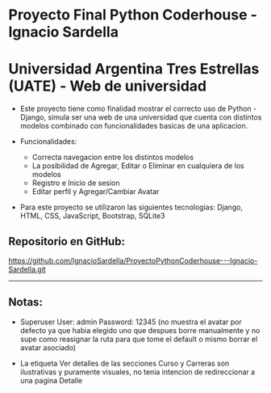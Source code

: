 # Proyecto Final Python Coderhouse - Ignacio Sardella
# Universidad Argentina Tres Estrellas (UATE) - Web de universidad


* Este proyecto tiene como finalidad mostrar el correcto uso de Python - Django, simula ser una web de una universidad que cuenta con distintos modelos combinado con funcionalidades basicas de una aplicacion.

* Funcionalidades: 
    - Correcta navegacion entre los distintos modelos
    - La posibilidad de Agregar, Editar o Eliminar en cualquiera de los modelos
    - Registro e Inicio de sesion
    - Editar perfil y Agregar/Cambiar Avatar 

* Para este proyecto se utilizaron las siguientes tecnologias: Django, HTML, CSS, JavaScript, Bootstrap, SQLite3

## Repositorio en GitHub:
https://github.com/IgnacioSardella/ProyectoPythonCoderhouse---Ignacio-Sardella.git

_________
## Notas:
- Superuser
	User: admin
	Password: 12345
(no muestra el avatar por defecto ya que habia elegido uno que despues borre manualmente y no supe como reasignar la ruta para que tome el default o mismo borrar el avatar asociado)

- La etiqueta <a>Ver detalles</a> de las secciones Curso y Carreras son ilustrativas y puramente visuales, no tenia intencion de redireccionar a una pagina Detalle 